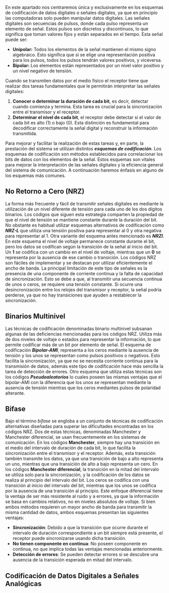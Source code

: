 En este apartado nos centraremos única y exclusivamente en los esquemas de codificación de datos digitales o señales digitales, ya que en principio las computadoras solo pueden manipular datos digitales.
Las señales digitales son secuencias de pulsos, donde cada pulso representa un elemento de señal. Estos pulsos son discretos y discontinuos, lo que significa que toman valores fijos y están separados en el tiempo. Esta señal puede ser:

- **Unipolar:** Todos los elementos de la señal mantienen el mismo signo algebraico. Esto significa que si se elige una representación positiva para los pulsos, todos los pulsos tendrán valores positivos, y viceversa.
- **Bipolar:** Los elementos están representados por un nivel valor positivo y un nivel negativo de tensión.

Cuando se transmiten datos por el medio físico el receptor tiene que realizar dos tareas fundamentales que le permitirán interpretar las señales digitales:

1. **Conocer o determinar la duración de cada bit**, es decir, detectar cuando comienza y termina. Esta tarea es crucial para la sincronización entre el transmisor y el receptor.
2. **Determinar el nivel de cada bit**, el receptor debe detectar si el valor de cada bit es alto (1) o bajo (0). Esta distinción es fundamental para decodificar correctamente la señal digital y reconstruir la información transmitida.

Para mejorar y facilitar la realización de estas tareas y, en parte, la prestación del sistema se utilizan distintos ***esquemas de codificación***. Los esquemas de codificación son métodos establecidos para correlacionar los bits de datos con los elementos de la señal. Estos esquemas son vitales para mejorar la interpretación de las señales digitales y la eficiencia general del sistema de comunicación. A continuación haremos énfasis en alguno de los esquemas más comunes.

## No Retorno a Cero (NRZ)

La forma más frecuente y fácil de transmitir señales digitales es mediante la utilización de un nivel diferente de tensión para cada uno de los dos dígitos binarios. Los códigos que siguen esta estrategia comparten la propiedad de que el nivel de tensión se mantiene constante durante la duración del bit. No obstante es habitual utilizar esquemas alternativos de codificación como ***NRZ-L*** que utiliza una tensión positiva para representar al 0 y otra negativa para representar al 1. 
Otra variante del esquema antes mencionado es ***NRZI***. En este esquema el nivel de voltaje permanece constante durante el bit, pero los datos se codifican según la transición de la señal al inicio del bit. Un **1** se codifica con un cambio en el nivel de voltaje, mientras que un **0** se representa por la ausencia de ese cambio o transición.
Los códigos NRZ son fáciles de implementar y se destacan por utilizar eficientemente el ancho de banda. La principal limitación de este tipo de señales es la presencia de una componente de corriente continua y la falta de capacidad de sincronización. Esto se debe a que, al transmitir una secuencia continua de unos o ceros, se requiere una tensión constante. Si ocurre una desincronización entre los relojes del transmisor y receptor, la señal podría perderse, ya que no hay transiciones que ayuden a restablecer la sincronización.

## Binarios Multinivel

Las técnicas de codificación denominadas binario multinivel subsanan algunas de las deficiencias mencionadas para los códigos NRZ. Utiliza más de dos niveles de voltaje o estados para representar la información, lo que permite codificar más de un bit por elemento de señal.
El esquema de codificación ***Bipolar-AMI***, representa a los ceros mediante la ausencia de tensión y los unos se representan como pulsos positivos o negativos. Esto facilita la sincronización, ya que no se necesita corriente continua para la transmisión de datos, además este tipo de codificación hace más sencilla la tarea de detección de errores. 
Otro esquema que utiliza estas técnicas son los códigos ***Pseudoaleatorios*** lo cuales poseen las mismas ventajas que el bipolar-AMI con la diferencia que los unos se representan mediante la ausencia de tensión mientras que los ceros mediantes pulsos de polaridad alterante.

## Bifase

Bajo el término *bifase* se engloba a un conjunto de técnicas de codificación alternativas diseñadas para superar las dificultades encontradas en los códigos NRZ. Dos de estas técnicas, denominadas Manchester y Manchester diferencial, se usan frecuentemente en los sistemas de comunicación.
En los códigos **Manchester**, siempre hay una transición en el medio del intervalo de duración de cada bit, lo que facilita la sincronización entre el transmisor y el receptor. Además, esta transición también transmite los datos, ya que una transición de bajo a alto representa un uno, mientras que una transición de alto a bajo representa un cero.
En los códigos **Manchester diferencial**, la transición en la mitad del intervalo se utiliza solo para la sincronización, y la codificación de los datos se realiza al principio del intervalo del bit. Los ceros se codifica con una transición al inicio del intervalo del bit, mientras que los unos se codifica por la ausencia de una transición al principio. Este enfoque diferencial tiene la ventaja de ser más resistente al ruido y a errores, ya que la información se basa en cambios relativos, no en niveles absolutos de voltaje.
Si bien ambos métodos requieren un mayor ancho de banda para transmitir la misma cantidad de datos, ambos esquemas presentan las siguientes ventajas:

- **Sincronización**: Debido a que la transición que ocurre durante el intervalo de duración correspondiente a un bit siempre está presente, el receptor puede sincronizarse usando dicha transición.
- **No tienen componente en continua**: No poseen componente en continua, no que implica todas las ventajas mencionadas anteriormente.
- **Detección de errores**: Se pueden detectar errores si se descubre una ausencia de la transición esperada en mitad del intervalo.

## Codificación de Datos Digitales a Señales Analógicas

